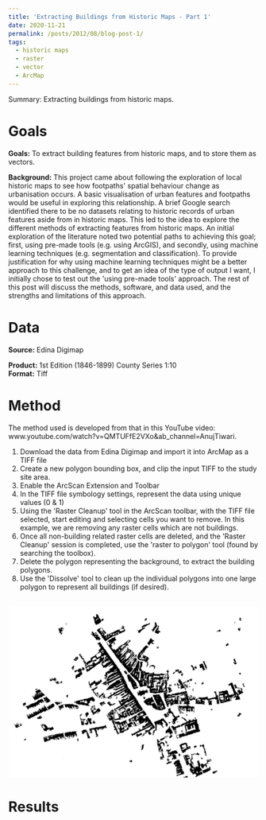 ```yaml
---
title: 'Extracting Buildings from Historic Maps - Part 1'
date: 2020-11-21
permalink: /posts/2012/08/blog-post-1/
tags:
  - historic maps
  - raster
  - vector
  - ArcMap
---
```

Summary: Extracting buildings from historic maps. 


<h1>Goals</h1>
<b>Goals:</b> To extract building features from historic maps, and to store them as vectors. 

<p><b>Background:</b> This project came about following the exploration of local historic maps to see how footpaths' spatial behaviour change as urbanisation occurs. A basic visualisation of urban features and footpaths would be useful in exploring this relationship. A brief Google search identified there to be no datasets relating to historic records of urban features aside from in historic maps. 
This led to the idea to explore the different methods of extracting features from historic maps. 
An initial exploration of the literature noted two potential paths to achieving this goal; first, using pre-made tools (e.g. using ArcGIS), and secondly, using machine learning techniques (e.g. segmentation and classification).
To provide justification for why using machine learning techniques might be a better approach to this challenge, and to get an idea of the type of output I want, I initially chose to test out the 'using pre-made tools' approach. The rest of this post will discuss the methods, software, and data used, and the strengths and limitations of this approach. 

<h1>Data</h1>
<b>Source:</b> Edina Digimap
<p><b>Product:</b> 1st Edition (1846-1899) County Series 1:10 <br /><b>Format:</b> Tiff

<p><h1>Method</h1>
The method used is developed from that in this YouTube video: www.youtube.com/watch?v=QMTUFfE2VXo&ab_channel=AnujTiwari. <p>

1. Download the data from Edina Digimap and import it into ArcMap as a TIFF file <br />
2. Create a new polygon bounding box, and clip the input TIFF to the study site area. <br /> 
3. Enable the ArcScan Extension and Toolbar <br />
4. In the TIFF file symbology settings, represent the data using unique values (0 & 1) <br />
5. Using the 'Raster Cleanup' tool in the ArcScan toolbar, with the TIFF file selected, start editing and selecting cells you want to remove. In this example, we are removing any raster cells which are not buildings.  <br />
6. Once all non-building related raster cells are deleted, and the 'Raster Cleanup' session is completed, use the 'raster to polygon' tool (found by searching the toolbox).  <br />
7. Delete the polygon representing the background, to extract the building polygons. <br />
8. Use the 'Dissolve' tool to clean up the individual polygons into one large polygon to represent all buildings (if desired).  <br />
 <br />


<img src="images/test_mkth_builds_raster_tidy.PNG" alt="hi" class="inline"/>






<h1>Results</h1>
